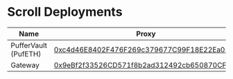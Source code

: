 # Scroll Deployments


| Name                          | Proxy | Implementation |
| ----------------------------- | ----- | -------------- |
| PufferVault (PufETH)          | [0xc4d46E8402F476F269c379677C99F18E22Ea030e](https://scroll.etherscan.io/address/0xc4d46E8402F476F269c379677C99F18E22Ea030e) | [0xA033Ff09f2da45f0e9ae495f525363722Df42b2a](https://scroll.etherscan.io/address/0xA033Ff09f2da45f0e9ae495f525363722Df42b2a) |
| Gateway                       | [0x9eBf2f33526CD571f8b2ad312492cb650870CFd6](https://scroll.etherscan.io/address/0x9eBf2f33526CD571f8b2ad312492cb650870CFd6) | [0xCd19E32F4f6F4c8D10A416c0397297169E93b464](https://scroll.etherscan.io/address/0xCd19E32F4f6F4c8D10A416c0397297169E93b464) |

